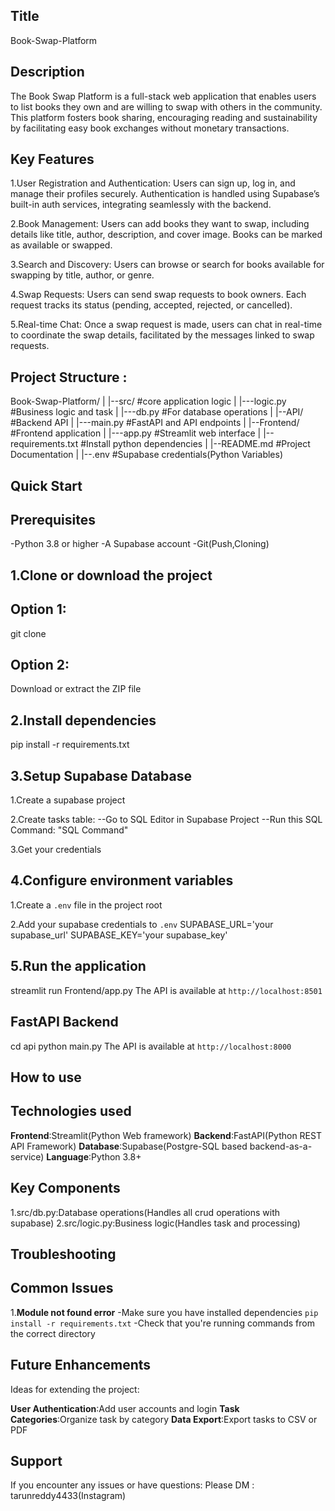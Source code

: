 ## Title 
Book-Swap-Platform

## Description 
The Book Swap Platform is a full-stack web application that enables users to list books they own and are willing to swap with others in the community. This platform fosters book sharing, encouraging reading and sustainability by facilitating easy book exchanges without monetary transactions.

## Key Features

1.User Registration and Authentication:
Users can sign up, log in, and manage their profiles securely. Authentication is handled using Supabase’s built-in auth services, integrating seamlessly with the backend.

2.Book Management:
Users can add books they want to swap, including details like title, author, description, and cover image. Books can be marked as available or swapped.

3.Search and Discovery:
Users can browse or search for books available for swapping by title, author, or genre.

4.Swap Requests:
Users can send swap requests to book owners. Each request tracks its status (pending, accepted, rejected, or cancelled).

5.Real-time Chat:
Once a swap request is made, users can chat in real-time to coordinate the swap details, facilitated by the messages linked to swap requests.

## Project Structure : 
Book-Swap-Platform/
|
|--src/           #core application logic
|   |---logic.py  #Business logic and task
|   |---db.py     #For database operations
|
|--API/           #Backend API
|   |---main.py   #FastAPI and API endpoints
|
|--Frontend/      #Frontend application
|   |---app.py    #Streamlit web interface
|
|--requirements.txt  #Install python dependencies
|
|--README.md      #Project Documentation
|
|--.env           #Supabase credentials(Python Variables)


## Quick Start

## Prerequisites

-Python 3.8 or higher
-A Supabase account
-Git(Push,Cloning)

## 1.Clone or download the project

## Option 1:
git clone <git-hub repository url>

## Option 2:
Download or extract the ZIP file

## 2.Install dependencies
pip install -r requirements.txt

## 3.Setup Supabase Database
1.Create a supabase project

2.Create tasks table:
--Go to SQL Editor in Supabase Project 
--Run this SQL Command:
  "SQL Command"

3.Get your credentials

## 4.Configure environment variables
1.Create a `.env` file in the project root

2.Add your supabase credentials to `.env`
SUPABASE_URL='your supabase_url'
SUPABASE_KEY='your supabase_key'

## 5.Run the application
streamlit run Frontend/app.py
The API is available at `http://localhost:8501`

## FastAPI Backend
cd api
python main.py
The API is available at `http://localhost:8000`

## How to use

## Technologies used

**Frontend**:Streamlit(Python Web framework)
**Backend**:FastAPI(Python REST API Framework)
**Database**:Supabase(Postgre-SQL based backend-as-a-service)
**Language**:Python 3.8+

## Key Components

1.src/db.py:Database operations(Handles all crud operations with supabase)
2.src/logic.py:Business logic(Handles task and processing)

## Troubleshooting

## Common Issues

1.**Module not found error**
-Make sure you have installed dependencies `pip install -r requirements.txt`
-Check that you're running commands from the correct directory

## Future Enhancements
Ideas for extending the project:

**User Authentication**:Add user accounts and login
**Task Categories**:Organize task by category
**Data Export**:Export tasks to CSV or PDF

## Support
If you encounter any issues or have questions:
Please DM : tarunreddy4433(Instagram)